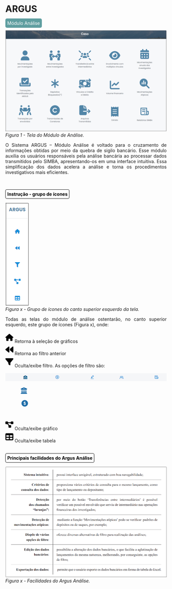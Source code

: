 # ARGUS 

<span style="background-color: #5F9EA0; border-radius: 5px; padding: 6px; color: #FFFFFF ">Módulo Análise</span>

![](img/Tela%20principal.png)<br>
*Figura 1 - Tela do Módulo de Análise.* <br>

<p style="text-align: justify;"> O Sistema ARGUS – Módulo Análise é voltado para o cruzamento de informações obtidas por meio da quebra de sigilo bancário. Esse módulo auxilia os usuários responsáveis pela análise bancária ao processar dados transmitidos pelo SIMBA, apresentando-os em uma interface intuitiva. Essa simplificação dos dados acelera a análise e torna os procedimentos investigativos mais eficientes. </p><br>

#### <span style="background-color: #FFFFFF; border-radius: 4px; padding: 5px; color: #000000; border: 1px solid #000000;"> Instrução - grupo de ícones</span><br>

![](img/Ícones.png)<br>
*Figura x - Grupo de ícones do canto superior esquerdo da tela.* <br>
<p style="text-align: justify;">Todas as telas do módulo de análise ostentarão, no canto superior esquerdo, este grupo de ícones (Figura x), onde: </p>

<svg xmlns="http://www.w3.org/2000/svg" height="35px" width="25px" viewBox="0 0 576 512"><!--!Font Awesome Free 6.6.0 by @fontawesome - https://fontawesome.com License - https://fontawesome.com/license/free Copyright 2024 Fonticons, Inc.--><path d="M575.8 255.5c0 18-15 32.1-32 32.1l-32 0 .7 160.2c0 2.7-.2 5.4-.5 8.1l0 16.2c0 22.1-17.9 40-40 40l-16 0c-1.1 0-2.2 0-3.3-.1c-1.4 .1-2.8 .1-4.2 .1L416 512l-24 0c-22.1 0-40-17.9-40-40l0-24 0-64c0-17.7-14.3-32-32-32l-64 0c-17.7 0-32 14.3-32 32l0 64 0 24c0 22.1-17.9 40-40 40l-24 0-31.9 0c-1.5 0-3-.1-4.5-.2c-1.2 .1-2.4 .2-3.6 .2l-16 0c-22.1 0-40-17.9-40-40l0-112c0-.9 0-1.9 .1-2.8l0-69.7-32 0c-18 0-32-14-32-32.1c0-9 3-17 10-24L266.4 8c7-7 15-8 22-8s15 2 21 7L564.8 231.5c8 7 12 15 11 24z"/></svg> Retorna à seleção de gráficos 
<br>
<svg xmlns="http://www.w3.org/2000/svg" height="35px" width="25px" viewBox="0 0 512 512"><!--!Font Awesome Free 6.6.0 by @fontawesome - https://fontawesome.com License - https://fontawesome.com/license/free Copyright 2024 Fonticons, Inc.--><path d="M459.5 440.6c9.5 7.9 22.8 9.7 34.1 4.4s18.4-16.6 18.4-29l0-320c0-12.4-7.2-23.7-18.4-29s-24.5-3.6-34.1 4.4L288 214.3l0 41.7 0 41.7L459.5 440.6zM256 352l0-96 0-128 0-32c0-12.4-7.2-23.7-18.4-29s-24.5-3.6-34.1 4.4l-192 160C4.2 237.5 0 246.5 0 256s4.2 18.5 11.5 24.6l192 160c9.5 7.9 22.8 9.7 34.1 4.4s18.4-16.6 18.4-29l0-64z"/></svg>  Retorna ao filtro anterior
<br>
<svg xmlns="http://www.w3.org/2000/svg" height="35px" width="25px" viewBox="0 0 512 512"><!--!Font Awesome Free 6.6.0 by @fontawesome - https://fontawesome.com License - https://fontawesome.com/license/free Copyright 2024 Fonticons, Inc.--><path d="M3.9 54.9C10.5 40.9 24.5 32 40 32l432 0c15.5 0 29.5 8.9 36.1 22.9s4.6 30.5-5.2 42.5L320 320.9 320 448c0 12.1-6.8 23.2-17.7 28.6s-23.8 4.3-33.5-3l-64-48c-8.1-6-12.8-15.5-12.8-25.6l0-79.1L9 97.3C-.7 85.4-2.8 68.8 3.9 54.9z"/></svg> Oculta/exibe filtro. As opções de filtro são: <br>

![Login](img/OpçõesFiltro.png)<br>
<ul>
<ol><svg xmlns="http://www.w3.org/2000/svg" height="25px" width="20px" viewBox="0 0 512 512"><!--!Font Awesome Free 6.6.0 by @fontawesome - https://fontawesome.com License - https://fontawesome.com/license/free Copyright 2024 Fonticons, Inc.--><path fill="#1f6da8" d="M243.4 2.6l-224 96c-14 6-21.8 21-18.7 35.8S16.8 160 32 160l0 8c0 13.3 10.7 24 24 24l400 0c13.3 0 24-10.7 24-24l0-8c15.2 0 28.3-10.7 31.3-25.6s-4.8-29.9-18.7-35.8l-224-96c-8-3.4-17.2-3.4-25.2 0zM128 224l-64 0 0 196.3c-.6 .3-1.2 .7-1.8 1.1l-48 32c-11.7 7.8-17 22.4-12.9 35.9S17.9 512 32 512l448 0c14.1 0 26.5-9.2 30.6-22.7s-1.1-28.1-12.9-35.9l-48-32c-.6-.4-1.2-.7-1.8-1.1L448 224l-64 0 0 192-40 0 0-192-64 0 0 192-48 0 0-192-64 0 0 192-40 0 0-192zM256 64a32 32 0 1 1 0 64 32 32 0 1 1 0-64z"/></svg></ol>
<ol><svg xmlns="http://www.w3.org/2000/svg" height="25px" width="25px" viewBox="0 0 512 512"><!--!Font Awesome Free 6.6.0 by @fontawesome - https://fontawesome.com License - https://fontawesome.com/license/free Copyright 2024 Fonticons, Inc.--><path fill="#1f6da8" d="M326.7 403.7c-22.1 8-45.9 12.3-70.7 12.3s-48.7-4.4-70.7-12.3l-.8-.3c-30-11-56.8-28.7-78.6-51.4C70 314.6 48 263.9 48 208C48 93.1 141.1 0 256 0S464 93.1 464 208c0 55.9-22 106.6-57.9 144c-1 1-2 2.1-3 3.1c-21.4 21.4-47.4 38.1-76.3 48.6zM256 91.9c-11.1 0-20.1 9-20.1 20.1l0 6c-5.6 1.2-10.9 2.9-15.9 5.1c-15 6.8-27.9 19.4-31.1 37.7c-1.8 10.2-.8 20 3.4 29c4.2 8.8 10.7 15 17.3 19.5c11.6 7.9 26.9 12.5 38.6 16l2.2 .7c13.9 4.2 23.4 7.4 29.3 11.7c2.5 1.8 3.4 3.2 3.7 4c.3 .8 .9 2.6 .2 6.7c-.6 3.5-2.5 6.4-8 8.8c-6.1 2.6-16 3.9-28.8 1.9c-6-1-16.7-4.6-26.2-7.9c0 0 0 0 0 0s0 0 0 0s0 0 0 0c-2.2-.7-4.3-1.5-6.4-2.1c-10.5-3.5-21.8 2.2-25.3 12.7s2.2 21.8 12.7 25.3c1.2 .4 2.7 .9 4.4 1.5c7.9 2.7 20.3 6.9 29.8 9.1l0 6.4c0 11.1 9 20.1 20.1 20.1s20.1-9 20.1-20.1l0-5.5c5.3-1 10.5-2.5 15.4-4.6c15.7-6.7 28.4-19.7 31.6-38.7c1.8-10.4 1-20.3-3-29.4c-3.9-9-10.2-15.6-16.9-20.5c-12.2-8.8-28.3-13.7-40.4-17.4l-.8-.2c-14.2-4.3-23.8-7.3-29.9-11.4c-2.6-1.8-3.4-3-3.6-3.5c-.2-.3-.7-1.6-.1-5c.3-1.9 1.9-5.2 8.2-8.1c6.4-2.9 16.4-4.5 28.6-2.6c4.3 .7 17.9 3.3 21.7 4.3c10.7 2.8 21.6-3.5 24.5-14.2s-3.5-21.6-14.2-24.5c-4.4-1.2-14.4-3.2-21-4.4l0-6.3c0-11.1-9-20.1-20.1-20.1zM48 352l16 0c19.5 25.9"/></svg></ol>
<ol></ol>
<ol></ol>
<ol></ol>
</ul>
<br>
<svg xmlns="http://www.w3.org/2000/svg" height="35px" width="25px" viewBox="0 0 576 512"><!--!Font Awesome Free 6.6.0 by @fontawesome - https://fontawesome.com License - https://fontawesome.com/license/free Copyright 2024 Fonticons, Inc.--><path d="M0 80C0 53.5 21.5 32 48 32l96 0c26.5 0 48 21.5 48 48l0 16 192 0 0-16c0-26.5 21.5-48 48-48l96 0c26.5 0 48 21.5 48 48l0 96c0 26.5-21.5 48-48 48l-96 0c-26.5 0-48-21.5-48-48l0-16-192 0 0 16c0 1.7-.1 3.4-.3 5L272 288l96 0c26.5 0 48 21.5 48 48l0 96c0 26.5-21.5 48-48 48l-96 0c-26.5 0-48-21.5-48-48l0-96c0-1.7 .1-3.4 .3-5L144 224l-96 0c-26.5 0-48-21.5-48-48L0 80z"/></svg> Oculta/exibe gráfico 
<br>
<svg xmlns="http://www.w3.org/2000/svg" height="35px" width="25px" viewBox="0 0 512 512"><!--!Font Awesome Free 6.6.0 by @fontawesome - https://fontawesome.com License - https://fontawesome.com/license/free Copyright 2024 Fonticons, Inc.--><path d="M64 256l0-96 160 0 0 96L64 256zm0 64l160 0 0 96L64 416l0-96zm224 96l0-96 160 0 0 96-160 0zM448 256l-160 0 0-96 160 0 0 96zM64 32C28.7 32 0 60.7 0 96L0 416c0 35.3 28.7 64 64 64l384 0c35.3 0 64-28.7 64-64l0-320c0-35.3-28.7-64-64-64L64 32z"/></svg> Oculta/exibe tabela <br><br>

#### <span style="background-color: #FFFFFF; border-radius: 4px; padding: 5px; color: #000000; border: 1px solid #000000;"> Principais facilidades do Argus Análise </span><br>

![](img/FacilidadesArgus.png)<br>
*Figura x - Facilidades do Argus Análise.* <br><br>